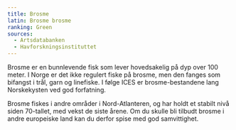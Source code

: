 ```yaml
---
title: Brosme
latin: Brosme brosme
ranking: Green
sources:
  - Artsdatabanken
  - Havforskningsinstituttet
---
```

Brosme er en bunnlevende fisk som lever hovedsakelig på dyp over 100 meter. I Norge er det ikke regulert fiske på brosme, men den fanges som bifangst i trål, garn og linefiske. I følge ICES er brosme-bestandene lang Norskekysten ved god forfatning.

Brosme fiskes i andre områder i Nord-Atlanteren, og har holdt et stabilt nivå siden 70-tallet, med vekst de siste årene. Om du skulle bli tilbudt brosme i andre europeiske land kan du derfor spise med god samvittighet.
